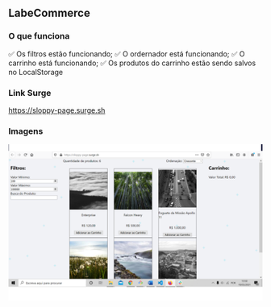 ## LabeCommerce

### O que funciona
✅ Os filtros estão funcionando;
✅ O ordernador está funcionando;
✅ O carrinho está funcionando;
✅ Os produtos do carrinho estão sendo salvos no LocalStorage

### Link Surge 
https://sloppy-page.surge.sh
 

### Imagens
<img src="./src/img/ecommerce6.png">